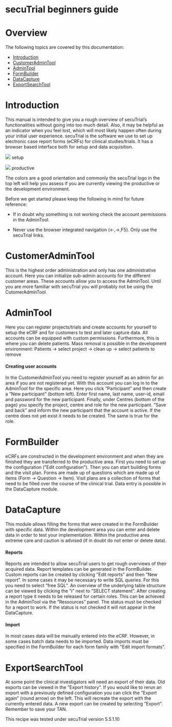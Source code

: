 # secuTrial beginners guide

# Overview

The following topics are covered by this documentation:

- [Introduction](#intro)
- [CustomerAdminTool](#customeradmin)
- [AdminTool](#admin)
- [FormBuilder](#formbuilder)
- [DataCapture](#datacapture)
- [ExportSearchTool](#exportsearch)

<a name="intro" />

# Introduction

This manual is intended to give you a rough overview of secuTrial’s functionalities
without going into too much detail. Also, it may be helpful as an indicator when you
feel lost, which will most likely happen often during your initial user experience.
secuTrial is the software we use to set up electronic case report forms (eCRFs) for clinical studies/trials. It has a browser based interface both for setup and data acquisition.

![](https://placehold.it/15/228B22/000000?text=+) setup

![](https://placehold.it/15/1589F0/000000?text=+) productive

The colors are a good orientation and commonly the secuTrial logo in the top left
will help you assess if you are currently viewing the productive or the development
environment.

Before we get started please keep the following in mind for future reference:

- If in doubt why something is not working check the account permissions in the
AdminTool.

- Never use the browser integrated navigation (←,→,F5). Only use the secuTrial
links.

<a name="customeradmin" />

# CustomerAdminTool

This is the highest order administration and only has one administrative account. Here
you can initialize sub-admin accounts for the different customer areas. 
These accounts allow you to access the AdminTool. Until you are more
familiar with secuTrial you will probably not be using the CutomerAdminTool.


<a name="admin" />

# AdminTool

Here you can register projects/trials and create accounts for yourself
to setup the eCRF and for customers to test and later capture
data. All accounts can be equipped with custom permissions.
Furthermore, this is where you can delete patients.
Mass removal is possible in the development environment:
Patients → select project → clean up → select patients to remove

#### Creating user accounts

In the CustomerAdminTool you need to register yourself as an admin for an area if you
are not registered yet. With this account
you can log in to the AdminTool for the specific area. Here you click ”Participant” and
then create a ”New participant” (bottom left). Enter first name, last name, user-id, 
email and password for the new participant.
Finally, under Centres (bottom of the page) you specify the project, centre and
role for the new participant. ”Save and back” and inform the new participant that the
account is active. If the centre does not yet exist it needs to be created. The same is
true for the role.

<a name="formbuilder" />

# FormBuilder

eCRFs are constructed in the development environment and when they are finished
they are transferred to the productive area. First you need to set up the configuration
(”Edit configuration”). Then you can start building forms and the visit plan.
Forms are made up of questions which are made up of items (Form → Question →
Item). Visit plans are a collection of forms that need to be filled over the course of the
clinical trial. Data entry is possible in the DataCapture module.

<a name="datacapture" />

# DataCapture

This module allows filling the forms that were created in the FormBuilder with specific
data. Within the development area you can enter and delete data in order
to test your implementation. Within the productive area extreme care and caution is
advised (if in doubt do not enter or delete data).

#### Reports

Reports are intended to allow secuTrial users to get rough overviews of their acquired
data. Report templates can be generated in the FormBuilder. Custom reports can be
created by clicking ”Edit reports” and then ”New report”. In some cases it may be
necessary to write SQL queries. For this you need to select ”free SQL”. An overview
of the underlying table structure can be viewed by clicking the ”i” next to ”SELECT
statement”. After creating a report type it needs to be released for certain roles. This
can be achieved in the AdminTool via the ”Ressources” panel. The status must be
checked for a report to work. If the status is not checked it will not appear in the
DataCapture.

#### Import

In most cases data will be manually entered into the eCRF. However, in some cases
batch data needs to be imported. Data imports must be specified in the FormBuilder
for each form family with ”Edit import formats”.

<a name="exportsearch" />

# ExportSearchTool

At some point the clinical investigators will need an export of their data. Old exports
can be viewed in the ”Export history”. If you would like to rerun an export with a
previously defined configuration you can click the ”Export again” (round arrow) on
the left. This will recreate the export with the currently entered data. A new export can
be created by selecting ”Export”. Remember to save your TAN.

This recipe was tested under secuTrial version 5.5.1.10
